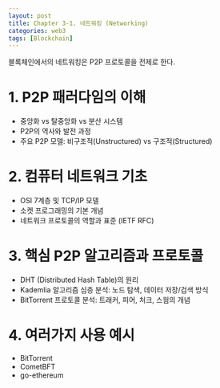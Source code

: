 ```yaml
---
layout: post
title: Chapter 3-1. 네트워킹 (Networking)
categories: web3
tags: [Blockchain]
---
```


블록체인에서의 네트워킹은 P2P 프로토콜을 전제로 한다.

# 1. P2P 패러다임의 이해

- 중앙화 vs 탈중앙화 vs 분산 시스템
- P2P의 역사와 발전 과정
- 주요 P2P 모델: 비구조적(Unstructured) vs 구조적(Structured)

# 2. 컴퓨터 네트워크 기초

- OSI 7계층 및 TCP/IP 모델
- 소켓 프로그래밍의 기본 개념
- 네트워크 프로토콜의 역할과 표준 (IETF RFC)

# 3. 핵심 P2P 알고리즘과 프로토콜

- DHT (Distributed Hash Table)의 원리
- Kademlia 알고리즘 심층 분석: 노드 탐색, 데이터 저장/검색 방식
- BitTorrent 프로토콜 분석: 트래커, 피어, 처크, 스웜의 개념

# 4. 여러가지 사용 예시

- BitTorrent
- CometBFT
- go-ethereum


